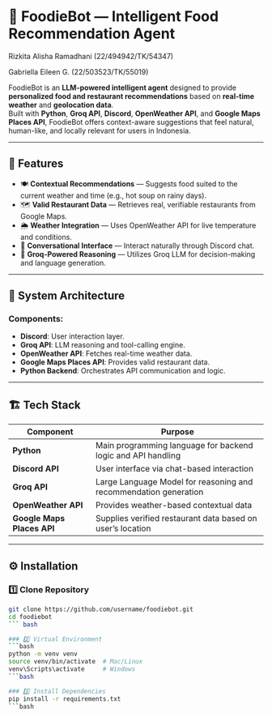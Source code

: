 # 🥗 FoodieBot — Intelligent Food Recommendation Agent

Rizkita Alisha Ramadhani    (22/494942/TK/54347)

Gabriella Eileen G.         (22/503523/TK/55019)

FoodieBot is an **LLM-powered intelligent agent** designed to provide **personalized food and restaurant recommendations** based on **real-time weather** and **geolocation data**.  
Built with **Python**, **Groq API**, **Discord**, **OpenWeather API**, and **Google Maps Places API**, FoodieBot offers context-aware suggestions that feel natural, human-like, and locally relevant for users in Indonesia.

---

## 🚀 Features
- 🍽️ **Contextual Recommendations** — Suggests food suited to the current weather and time (e.g., hot soup on rainy days).
- 🗺️ **Valid Restaurant Data** — Retrieves real, verifiable restaurants from Google Maps.
- 🌦️ **Weather Integration** — Uses OpenWeather API for live temperature and conditions.
- 💬 **Conversational Interface** — Interact naturally through Discord chat.
- 🧠 **Groq-Powered Reasoning** — Utilizes Groq LLM for decision-making and language generation.

---

## 🧩 System Architecture


### Components:
- **Discord**: User interaction layer.
- **Groq API**: LLM reasoning and tool-calling engine.
- **OpenWeather API**: Fetches real-time weather data.
- **Google Maps Places API**: Provides valid restaurant data.
- **Python Backend**: Orchestrates API communication and logic.

---

## 🏗️ Tech Stack

| Component | Purpose |
|------------|----------|
| **Python** | Main programming language for backend logic and API handling |
| **Discord API** | User interface via chat-based interaction |
| **Groq API** | Large Language Model for reasoning and recommendation generation |
| **OpenWeather API** | Provides weather-based contextual data |
| **Google Maps Places API** | Supplies verified restaurant data based on user’s location |

---

## ⚙️ Installation

### 1️⃣ Clone Repository
```bash
git clone https://github.com/username/foodiebot.git
cd foodiebot
``` bash

### 2️⃣ Virtual Environment
```bash
python -m venv venv
source venv/bin/activate  # Mac/Linux
venv\Scripts\activate     # Windows
```bash

### 3️⃣ Install Dependencies
pip install -r requirements.txt
```bash
